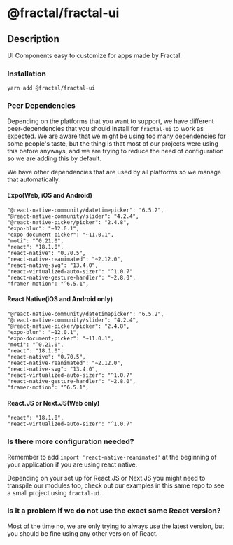 # @fractal/fractal-ui

## Description

UI Components easy to customize for apps made by Fractal.

### Installation

`yarn add @fractal/fractal-ui`

### Peer Dependencies

Depending on the platforms that you want to support, we have different peer-dependencies that you should install for `fractal-ui` to work as expected. We are aware that we might be using too many dependencies for some people's taste, but the thing is that most of our projects were using this before anyways, and we are trying to reduce the need of configuration so we are adding this by default.

We have other dependencies that are used by all platforms so we manage that automatically.

#### Expo(Web, iOS and Android)

```
"@react-native-community/datetimepicker": "6.5.2",
"@react-native-community/slider": "4.2.4",
"@react-native-picker/picker": "2.4.8",
"expo-blur": "~12.0.1",
"expo-document-picker": "~11.0.1",
"moti": "^0.21.0",
"react": "18.1.0",
"react-native": "0.70.5",
"react-native-reanimated": "~2.12.0",
"react-native-svg": "13.4.0",
"react-virtualized-auto-sizer": "^1.0.7"
"react-native-gesture-handler": "~2.8.0",
"framer-motion": "^6.5.1",
```

#### React Native(iOS and Android only)

```
"@react-native-community/datetimepicker": "6.5.2",
"@react-native-community/slider": "4.2.4",
"@react-native-picker/picker": "2.4.8",
"expo-blur": "~12.0.1",
"expo-document-picker": "~11.0.1",
"moti": "^0.21.0",
"react": "18.1.0",
"react-native": "0.70.5",
"react-native-reanimated": "~2.12.0",
"react-native-svg": "13.4.0",
"react-virtualized-auto-sizer": "^1.0.7"
"react-native-gesture-handler": "~2.8.0",
"framer-motion": "^6.5.1",
```

#### React.JS or Next.JS(Web only)

```
"react": "18.1.0",
"react-virtualized-auto-sizer": "^1.0.7"
```

### Is there more configuration needed?

Remember to add `import 'react-native-reanimated'` at the beginning of your application if you are using react native.

Depending on your set up for React.JS or Next.JS you might need to transpile our modules too, check out our examples in this same repo to see a small project using `fractal-ui`.

### Is it a problem if we do not use the exact same React version?

Most of the time no, we are only trying to always use the latest version, but you should be fine using any other version of React.
